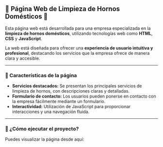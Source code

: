 <h2>🧹 Página Web de Limpieza de Hornos Domésticos 🧹</h2>

<p>Esta página web está desarrollada para una empresa especializada en la <strong>limpieza de hornos domésticos</strong>, utilizando tecnologías web como <strong>HTML</strong>, <strong>CSS</strong> y <strong>JavaScript</strong>.</p>

<p>La web está diseñada para ofrecer una <strong>experiencia de usuario intuitiva y profesional</strong>, destacando los servicios que la empresa ofrece de manera clara y accesible.</p>

<hr>

<h3>🌟 Características de la página</h3>
<ul>
  <li><strong>Servicios destacados:</strong> Se presentan los principales servicios de limpieza de hornos, con descripciones claras y detalladas.</li>
  <li><strong>Formulario de contacto:</strong> Los usuarios pueden ponerse en contacto con la empresa fácilmente mediante un formulario.</li>
  <li><strong>Interactividad:</strong> Utilización de JavaScript para proporcionar interacciones y una navegación fluida.</li>
</ul>

<hr>

<h3>🚀 ¿Cómo ejecutar el proyecto?</h3>

Puedes visualizar la página desde aquí: 
